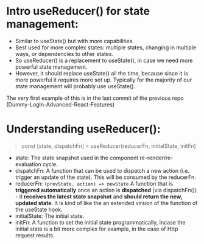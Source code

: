 # Intro useReducer() for state management:
- Similar to useState() but with more capabilities.
- Best used for more complex states: multiple states, changing in multiple ways, or dependencies to other states.
- So useReducer() is a replacement to useState(), in case we need more powerful state management.
- However, it should replace useState() all the time, because since it is more powerful it requires more set up. Typically for the majority of our state management will probably use useState().

The very first example of this is in the last commit of the previous repo (Dummy-LogIn-Advanced-React-Features)

# Understanding useReducer():
> const [state, dispatchFn] = useReducer(reducerFn, initialState, initFn)
- state: The state snapshot used in the component re-render/re-evaluation cycle.
- dispatchFn: A function that can be used to dispatch a new action (i.e. trigger an update of the state). This will be consumed by the reducerFn.
- reducerFn: 
        ```
        (prevState, action) => newState
        ```
        A function that is **triggered automatically** once an action is **dispatched** (via dispatchFn()) - it **receives the latest state snapshot** and **should return the new, updated state**. It is kind of like the an extended virsion of the function of the useState hook.
- initialState: The initial state.
- initFn: A function to set the initial state programmatically, incase the initial state is a bit more complex for example, in the case of Http request results.
